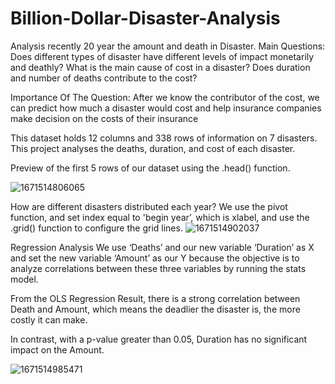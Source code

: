 # Billion-Dollar-Disaster-Analysis
Analysis recently 20 year the amount and death in Disaster.
Main Questions: 
Does different types of disaster have different levels of impact monetarily and deathly? 
What is the main cause of cost in a disaster? 
Does duration and number of deaths contribute to the cost?

Importance Of The Question: 
After we know the contributor of the cost, we can predict how much a disaster would cost and help insurance companies make decision on the costs of their insurance


This dataset holds 12 columns and 338 rows of information on 7 disasters.  This project analyses the deaths, duration, and cost of each disaster. 

Preview of the first 5 rows of our dataset using the .head() function.

![1671514806065](https://user-images.githubusercontent.com/35966970/208592203-00114f27-aad0-40a3-a125-4c5f2927392c.jpg)

How are different disasters distributed each year?
We use the pivot function, and set index equal to 'begin year’, which is xlabel, and use the .grid() function to configure the grid lines.
![1671514902037](https://user-images.githubusercontent.com/35966970/208592434-b2ad3685-1a3d-4e88-b897-91f40b53be51.jpg)


Regression Analysis
We use ‘Deaths’ and our new variable ‘Duration’ as X and set the new variable ‘Amount’ as our Y because the objective is to analyze correlations between these three variables by running the stats model.

From the OLS Regression Result, there is a strong correlation between Death and Amount, which means the deadlier the disaster is, the more costly it can make. 

In contrast, with a p-value greater than 0.05, Duration has no significant impact on the Amount.

![1671514985471](https://user-images.githubusercontent.com/35966970/208592570-c10f0072-b00e-43b1-8a85-2fb56c6c342b.jpg)
